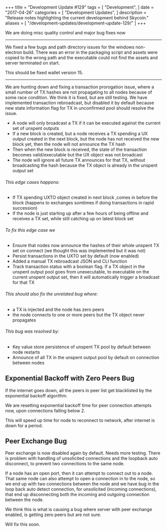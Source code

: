 +++
title = "Development Update #129"
tags = [
    "Development",
]
date = "2017-04-26"
categories = [
    "Development Updates",
]
description = "Release notes highlighting the current development behind Skycoin."
aliases = [
	"/development-updates/development-update-129/"
]
+++

We are doing misc quality control and major bug fixes now

---

We fixed a few bugs and path directory issues for the windows non-electron build. There was an error in the packaging script and assets were copied to the wrong path and the executable could not find the assets and server terminated on start.

This should be fixed wallet version 15.

---

We are hunting down and fixing a transaction prorogation issue, where a small number of TX hashes are not propagating to all nodes because of some race condition. We think it is fixed, but are still testing. We have implemented transaction rebroadcast, but disabled it by default because new state information flag for TX in unconfirmed pool should resolve the issue.

- A node will only broadcast a TX if it can be executed against the current set of unspent outputs
- If a new block is created, but a node receives a TX spending a UX output created in the next block, but the node has not received the new block yet, then the node will not announce the TX hash
- Then when the new block is received, the state of the transaction becomes valid/executable but the UX object was not broadcast
- The node will ignore all future TX announces for that TX, without broadcasting the hash because the TX object is already in the unspent output set

###### This edge cases happens:
- If TX spending UXTO object created in next block ,comes in before the block (happens to exchanges somtimes if doing transactions in rapid succession)
- If the node is just starting up after a few hours of being offline and receives a TX set, while still catching up on latest block set

###### To fix this edge case we
- Ensure that nodes now announce the hashes of their whole unspent TX set on connect (we thought this was implemented but it was not)
- Persist transactions in the UXTO set by default (now enabled)
- Added a manual TX rebroadcast JSON and CLI function
- Track transaction status with a boolean flag. If a TX object in the unspent output pool goes from unexecutable, to executable on the current unspent output set, then it will automatically trigger a broadcast for that TX

###### This should also fix the unrelated bug where:
- a TX is injected and the node has zero peers
- the node connects to one or more peers but the TX object never propagates

###### This bug was resolved by:
- Key value store persistence of unspent TX pool by default between node restarts
- Announce of all TX in the unspent output pool by default on connection between nodes

## Exponential Backoff with Zero Peers Bug

If the internet goes down, all the peers in peer list get blacklisted by the exponential backoff algorithm.

We are resetting exponential backoff time for peer connection attempts now, upon connections falling below 2.

This will speed up time for node to reconnect to network, after internet is down for a period.

## Peer Exchange Bug

Peer exchange is now disabled again by default. Needs more testing. There is problem with handling of unsolicited connections and the loopback auto disconnect, to prevent two connections to the same node.

If a node has an open port, then it can attempt to connect out to a node. That same node can also attempt to open a connection in to the node, so we end up with two connections between the node and we have bug in the loop back auto detect connection, for unsolicited (incoming connections), that end up disconnecting both the incoming and outgoing connection between the node.

We think this is what is causing a bug where server with peer exchange enabled, is getting zero peers but are not sure.

Will fix this soon.
